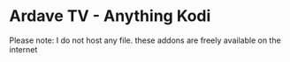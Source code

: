 # Ardave TV - Anything Kodi

Please note: I do not host any file. these addons are freely available on the internet
